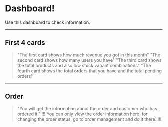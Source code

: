 # Dashboard!

Use this dashboard to check information.

---
## First 4 cards
>"The first card shows how much revenue you got in this month"
>"The second card shows how many users you have"
>"The third card shows the total products and also low stock variant combinations"
>"The fourth card shows the total orders that you have and the total pending orders"

---
## Order
>"You will get the information about the order and customer who has ordered it."
!!!
You can only view the order information here, for changing the order status, go to order management and do it there.
!!!

